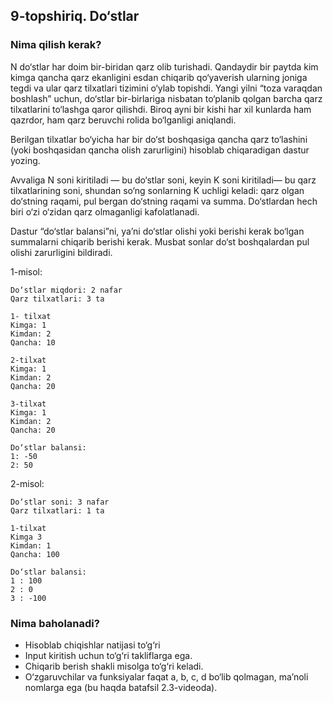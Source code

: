 ## 9-topshiriq. Do‘stlar
### Nima qilish kerak?
N do‘stlar har doim bir-biridan qarz olib turishadi. Qandaydir bir paytda kim kimga qancha qarz ekanligini esdan chiqarib qo‘yaverish ularning joniga tegdi va ular qarz tilxatlari tizimini o‘ylab topishdi. Yangi yilni “toza varaqdan boshlash” uchun, do‘stlar bir-birlariga nisbatan to‘planib qolgan barcha qarz tilxatlarini to‘lashga qaror qilishdi. Biroq ayni bir kishi har xil kunlarda ham qazrdor, ham qarz beruvchi rolida bo‘lganligi aniqlandi.

Berilgan tilxatlar bo‘yicha har bir do‘st boshqasiga qancha qarz to‘lashini (yoki boshqasidan qancha olish zarurligini) hisoblab chiqaradigan dastur yozing.

Avvaliga N soni kiritiladi — bu do‘stlar soni, keyin K soni kiritiladi— bu qarz tilxatlarining soni, shundan so‘ng sonlarning K uchligi keladi: qarz olgan do‘stning raqami, pul bergan do‘stning raqami va summa. Do‘stlardan hech biri o‘zi o‘zidan qarz olmaganligi kafolatlanadi.

Dastur “do‘stlar balansi”ni, ya’ni do‘stlar olishi yoki berishi kerak bo‘lgan summalarni chiqarib berishi kerak. Musbat sonlar do‘st boshqalardan pul olishi zarurligini bildiradi.

1-misol:

```
Do‘stlar miqdori: 2 nafar
Qarz tilxatlari: 3 ta
 
1- tilxat
Kimga: 1
Kimdan: 2
Qancha: 10
 
2-tilxat
Kimga: 1
Kimdan: 2
Qancha: 20
 
3-tilxat
Kimga: 1
Kimdan: 2
Qancha: 20
 
Do‘stlar balansi:
1: -50
2: 50
```

2-misol:

```
Do‘stlar soni: 3 nafar
Qarz tilxatlari: 1 ta
 
1-tilxat
Kimga 3
Kimdan: 1
Qancha: 100
 
Do‘stlar balansi:
1 : 100
2 : 0
3 : -100
```
### Nima baholanadi?
- Hisoblab chiqishlar natijasi to‘g‘ri
- Input kiritish uchun to‘g‘ri takliflarga ega. 
- Chiqarib berish shakli misolga to‘g‘ri keladi.
- O‘zgaruvchilar va funksiyalar faqat a, b, c, d bo‘lib qolmagan, ma’noli nomlarga ega (bu haqda batafsil 2.3-videoda).
